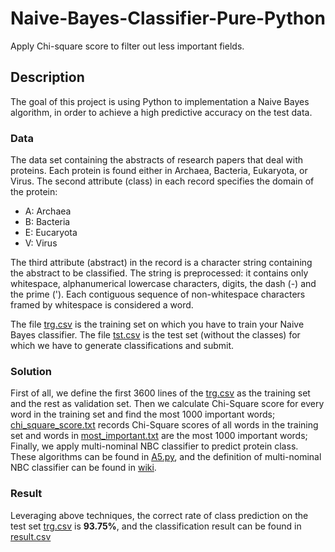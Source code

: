 # Naive-Bayes-Classifier-Pure-Python

Apply Chi-square score to filter out less important fields.

## Description

The goal of this project is using Python to implementation a Naive Bayes algorithm, in order to achieve a high predictive accuracy on the test data.

### Data
The data set containing the abstracts of research papers that deal with proteins. Each protein is found either in Archaea, Bacteria, Eukaryota, or Virus. The second attribute (class) in each record specifies the domain of the protein:

- A: Archaea
- B: Bacteria
- E: Eucaryota
- V: Virus

The third attribute (abstract) in the record is a character string containing the abstract to be classified. The string is preprocessed: it contains only whitespace, alphanumerical lowercase characters, digits, the dash (-) and the prime ('). Each contiguous sequence of non-whitespace characters framed by whitespace is considered a word.

The file [trg.csv](trg.csv) is the training set on which you have to train your Naive Bayes classifier. The file [tst.csv](tst.csv) is the test set (without the classes) for which we have to generate classifications and submit.

### Solution
First of all, we define the first 3600 lines of the [trg.csv](trg.csv) as the training set and the rest as validation set. Then we calculate Chi-Square score for every word in the training set and find the most 1000 important words; [chi_square_score.txt](chi_square_score.txt) records Chi-Square scores of all words in the training set and words in [most_important.txt](chi_square_score.txt) are the most 1000 important words; Finally, we apply multi-nominal NBC classifier to predict protein class. These algorithms can be found in [A5.py](A5.py), and the definition of multi-nominal NBC classifier can be found in [wiki](https://en.wikipedia.org/wiki/Naive_Bayes_classifier#Multinomial_na%C3%AFve_Bayes).

### Result
Leveraging above techniques, the correct rate of class prediction on the test set [trg.csv](trg.csv) is **93.75%**, and the classification result can be found in [result.csv](result.csv)

